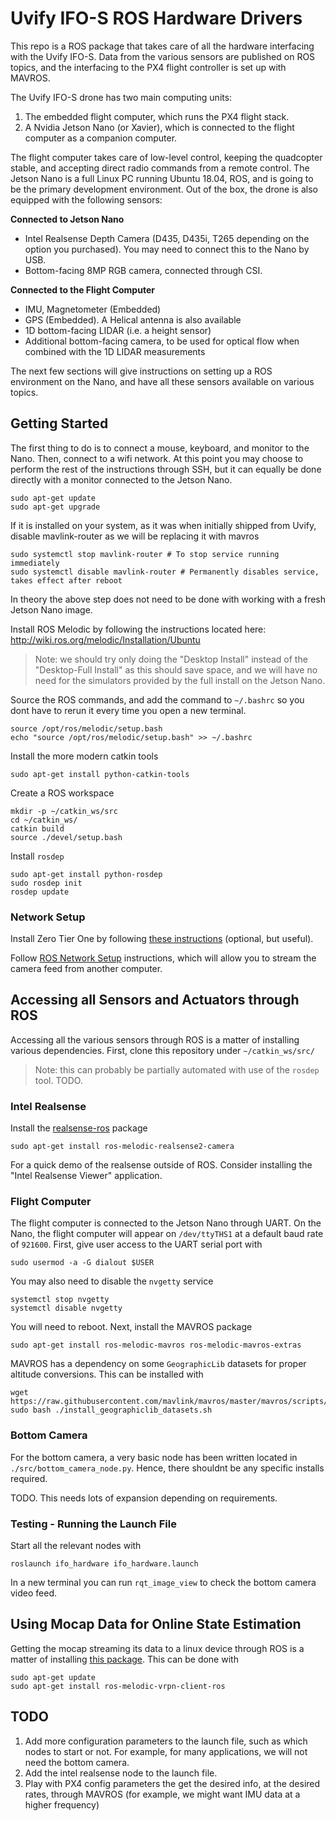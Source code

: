 # Uvify IFO-S ROS Hardware Drivers
This repo is a ROS package that takes care of all the hardware interfacing with the Uvify IFO-S. Data from the various sensors are published on ROS topics, and the interfacing to the PX4 flight controller is set up with MAVROS.

The Uvify IFO-S drone has two main computing units:

1. The embedded flight computer, which runs the PX4 flight stack.
2. A Nvidia Jetson Nano (or Xavier), which is connected to the flight computer as a companion computer.

The flight computer takes care of low-level control, keeping the quadcopter stable, and accepting direct radio commands from a remote control. The Jetson Nano is a full Linux PC running Ubuntu 18.04, ROS, and is going to be the primary development environment. Out of the box, the drone is also equipped with the following sensors:

__Connected to Jetson Nano__

- Intel Realsense Depth Camera (D435, D435i, T265 depending on the option you purchased). You may need to connect this to the Nano by USB.
- Bottom-facing 8MP RGB camera, connected through CSI.

__Connected to the Flight Computer__

- IMU, Magnetometer (Embedded)
- GPS (Embedded). A Helical antenna is also available
- 1D bottom-facing LIDAR (i.e. a height sensor)
- Additional bottom-facing camera, to be used for optical flow when combined with the 1D LIDAR measurements

The next few sections will give instructions on setting up a ROS environment on the Nano, and have all these sensors available on various topics.

## Getting Started
The first thing to do is to connect a mouse, keyboard, and monitor to the Nano. Then, connect to a wifi network. At this point you may choose to perform the rest of the instructions through SSH, but it can equally be done directly with a monitor connected to the Jetson Nano.

```
sudo apt-get update
sudo apt-get upgrade
```

If it is installed on your system, as it was when initially shipped from Uvify, disable mavlink-router as we will be replacing it with mavros

```
sudo systemctl stop mavlink-router # To stop service running immediately
sudo systemctl disable mavlink-router # Permanently disables service, takes effect after reboot
```
In theory the above step does not need to be done with working with a fresh Jetson Nano image.

Install ROS Melodic by following the instructions located here: http://wiki.ros.org/melodic/Installation/Ubuntu 

> Note: we should try only doing the "Desktop Install" instead of the "Desktop-Full Install" as this should save space, and we will have no need for the simulators provided by the full install on the Jetson Nano.

Source the ROS commands, and add the command to `~/.bashrc` so you dont have to rerun it every time you open a new terminal.

```
source /opt/ros/melodic/setup.bash 
echo "source /opt/ros/melodic/setup.bash" >> ~/.bashrc
```
Install the more modern catkin tools
```
sudo apt-get install python-catkin-tools
```

Create a ROS workspace
 
```
mkdir -p ~/catkin_ws/src 
cd ~/catkin_ws/ 
catkin build
source ./devel/setup.bash 
```

Install `rosdep`

```
sudo apt-get install python-rosdep
sudo rosdep init
rosdep update
```

### Network Setup
Install Zero Tier One by following [these instructions](/decargroup/decar_home/src/master/lab_network/lab_network.md) (optional, but useful).

Follow [ROS Network Setup](http://wiki.ros.org/ROS/NetworkSetup) instructions, which will allow you to stream the camera feed from another computer.

## Accessing all Sensors and Actuators through ROS
Accessing all the various sensors through ROS is a matter of installing various dependencies. First, clone this repository under `~/catkin_ws/src/`
> Note: this can probably be partially automated with use of the `rosdep` tool. TODO.
### Intel Realsense
Install the [realsense-ros](https://github.com/IntelRealSense/realsense-ros) package

```
sudo apt-get install ros-melodic-realsense2-camera
```
For a quick demo of the realsense outside of ROS. Consider installing the "Intel Realsense Viewer" application.
### Flight Computer 

The flight computer is connected to the Jetson Nano through UART. On the Nano, the flight computer will appear on `/dev/ttyTHS1` at a default baud rate of `921600`. First, give user access to the UART serial port with

    sudo usermod -a -G dialout $USER
You may also need to disable the `nvgetty` service    

```
systemctl stop nvgetty
systemctl disable nvgetty
```
You will need to reboot. Next, install the MAVROS package

```
sudo apt-get install ros-melodic-mavros ros-melodic-mavros-extras
```
MAVROS has a dependency on some `GeographicLib` datasets for proper altitude conversions. This can be installed with
```
wget https://raw.githubusercontent.com/mavlink/mavros/master/mavros/scripts/install_geographiclib_datasets.sh
sudo bash ./install_geographiclib_datasets.sh   
```

### Bottom Camera
For the bottom camera, a very basic node has been written located in `./src/bottom_camera_node.py`. Hence, there shouldnt be any specific installs required.

TODO. This needs lots of expansion depending on requirements.

### Testing - Running the Launch File
Start all the relevant nodes with
```
roslaunch ifo_hardware ifo_hardware.launch
```
In a new terminal you can run `rqt_image_view` to check the bottom camera video feed.

## Using Mocap Data for Online State Estimation
Getting the mocap streaming its data to a linux device through ROS is a matter of installing [this package](http://wiki.ros.org/vrpn_client_ros). This can be done with

    sudo apt-get update
    sudo apt-get install ros-melodic-vrpn-client-ros
## TODO
1. Add more configuration parameters to the launch file, such as which nodes to start or not. For example, for many applications, we will not need the bottom camera.
2. Add the intel realsense node to the launch file.
3. Play with PX4 config parameters the get the desired info, at the desired rates, through MAVROS (for example, we might want IMU data at a higher frequency)